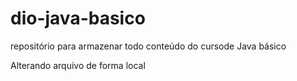 # dio-java-basico
repositório para armazenar todo conteúdo do cursode Java básico

Alterando arquivo de forma local